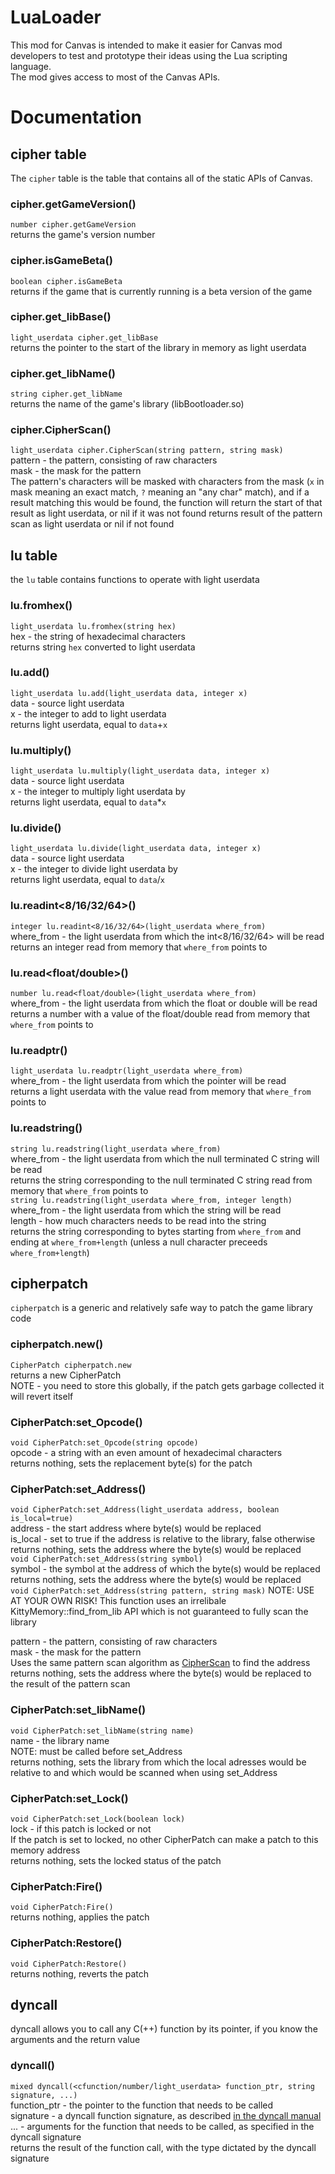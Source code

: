 # LuaLoader
This mod for Canvas is intended to make it easier for Canvas mod developers to test and prototype their ideas using the Lua scripting language.  
The mod gives access to most of the Canvas APIs.
# Documentation
## cipher table
The `cipher` table is the table that contains all of the static APIs of Canvas.
### cipher.getGameVersion()
`number cipher.getGameVersion`  
returns the game's version number  
### cipher.isGameBeta()
`boolean cipher.isGameBeta`  
returns if the game that is currently running is a beta version of the game  
### cipher.get_libBase()
`light_userdata cipher.get_libBase`  
returns the pointer to the start of the library in memory as light userdata  
### cipher.get_libName()
`string cipher.get_libName`  
returns the name of the game's library (libBootloader.so)  
### cipher.CipherScan()
`light_userdata cipher.CipherScan(string pattern, string mask)`  
pattern - the pattern, consisting of raw characters  
mask - the mask for the pattern  
The pattern's characters will be masked with characters from the mask (`x` in mask meaning an exact match, `?` meaning an "any char" match), and if a result matching this would be found, the function will return the start of that result as light userdata, or nil if it was not found
returns result of the pattern scan as light userdata or nil if not found  
## lu table
the `lu` table contains functions to operate with light userdata
### lu.fromhex()
`light_userdata lu.fromhex(string hex)`  
hex - the string of hexadecimal characters  
returns string `hex` converted to light userdata  
### lu.add()
`light_userdata lu.add(light_userdata data, integer x)`  
data - source light userdata  
x - the integer to add to light userdata  
returns light userdata, equal to `data`+`x`   
### lu.multiply()
`light_userdata lu.multiply(light_userdata data, integer x)`  
data - source light userdata  
x - the integer to multiply light userdata by  
returns light userdata, equal to `data`*`x`   
### lu.divide()
`light_userdata lu.divide(light_userdata data, integer x)`  
data - source light userdata  
x - the integer to divide light userdata by  
returns light userdata, equal to `data`/`x`   
### lu.readint<8/16/32/64>()
`integer lu.readint<8/16/32/64>(light_userdata where_from)`  
where_from - the light userdata from which the int<8/16/32/64> will be read  
returns an integer read from memory that `where_from` points to  
### lu.read<float/double>()
`number lu.read<float/double>(light_userdata where_from)`  
where_from - the light userdata from which the float or double will be read  
returns a number with a value of the float/double read from memory that `where_from` points to  
### lu.readptr()
`light_userdata lu.readptr(light_userdata where_from)`  
where_from - the light userdata from which the pointer will be read  
returns a light userdata with the value read from memory that `where_from` points to  
### lu.readstring()
`string lu.readstring(light_userdata where_from)`  
where_from - the light userdata from which the null terminated C string will be read  
returns the string corresponding to the null terminated C string read from memory that `where_from` points to  
`string lu.readstring(light_userdata where_from, integer length)`  
where_from - the light userdata from which the string will be read  
length - how much characters needs to be read into the string  
returns the string corresponding to bytes starting from `where_from` and ending at `where_from+length` (unless a null character preceeds `where_from+length`)  
## cipherpatch
`cipherpatch` is a generic and relatively safe way to patch the game library code
### cipherpatch.new()
`CipherPatch cipherpatch.new`  
returns a new CipherPatch  
NOTE - you need to store this globally, if the patch gets garbage collected it will revert itself  
### CipherPatch:set_Opcode()
`void CipherPatch:set_Opcode(string opcode)`  
opcode - a string with an even amount of hexadecimal characters  
returns nothing, sets the replacement byte(s) for the patch  
### CipherPatch:set_Address()
`void CipherPatch:set_Address(light_userdata address, boolean is_local=true)`  
address - the start address where byte(s) would be replaced  
is_local - set to true if the address is relative to the library, false otherwise  
returns nothing, sets the address where the byte(s) would be replaced  
`void CipherPatch:set_Address(string symbol)`  
symbol - the symbol at the address of which the byte(s) would be replaced  
returns nothing, sets the address where the byte(s) would be replaced  
`void CipherPatch:set_Address(string pattern, string mask)` NOTE: USE AT YOUR OWN RISK! This function uses an irrelibale KittyMemory::find_from_lib API which is not guaranteed to fully scan the library  
  
pattern - the pattern, consisting of raw characters  
mask - the mask for the pattern  
Uses the same pattern scan algorithm as [CipherScan](#ciphercipherscan) to find the address  
returns nothing, sets the address where the byte(s) would be replaced to the result of the pattern scan  
### CipherPatch:set_libName()
`void CipherPatch:set_libName(string name)`  
name - the library name  
NOTE: must be called before set_Address  
returns nothing, sets the library from which the local adresses would be relative to and which would be scanned when using set_Address  
### CipherPatch:set_Lock()
`void CipherPatch:set_Lock(boolean lock)`  
lock - if this patch is locked or not  
If the patch is set to locked, no other CipherPatch can make a patch to this memory address  
returns nothing, sets the locked status of the patch  
### CipherPatch:Fire()
`void CipherPatch:Fire()`  
returns nothing, applies the patch  
### CipherPatch:Restore()
`void CipherPatch:Restore()`  
returns nothing, reverts the patch  
## dyncall
dyncall allows you to call any C(++) function by its pointer, if you know the arguments and the return value
### dyncall()
`mixed dyncall(<cfunction/number/light_userdata> function_ptr, string signature, ...)`  
function_ptr - the pointer to the function that needs to be called  
signature - a dyncall function signature, as described [in the dyncall manual](https://dyncall.org/docs/manual/manualse4.html)  
... - arguments for the function that needs to be called, as specified in the dyncall signature  
returns the result of the function call, with the type dictated by the dyncall signature  